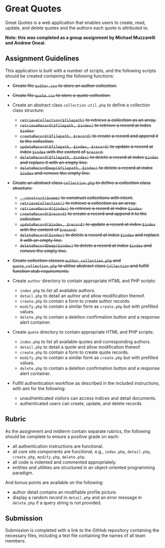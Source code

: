 # Great Quotes

Great Quotes is a web application that enables users to create, read, update, and delete quotes and the authors each 
quote is attributed to.

**Note: this was completed as a group assignment by Michael Muzzarelli and Andrew Oneal.**

## Assignment Guidelines

This application is built with a number of scripts, and the following scripts should be created containing the following
functions:

- ~~Create file `author.csv` to store an author collection.~~

- ~~Create file `quote.csv` to store a quote collection.~~

- Create an abstract class `collection-util.php` to define a collection class structure:
  - ~~`retrieveCollection($filepath)` to retrieve a collection as an array.~~
  - ~~`retrieveRecord($filepath, $index)` to retrieve a record at index `$index`.~~
  - ~~`createRecord($filepath, $record)` to create a record and append it to the collection.~~
  - ~~`updateRecord($filepath, $index, $record)` to update a record at index `$index` with the content of `$record`.~~
  - ~~`deleteRecord($filepath, $index)` to delete a record at index `$index` and replace it with an empty line.~~
  - ~~`deleteRecordDeep($filepath, $index)` to delete a record at index `$index` and remove the empty line.~~

- ~~Create an abstract class `collection.php` to define a collection class structure:~~
  - ~~`__construct($name)` to construct collections with intent.~~
  - ~~`retrieveCollection()` to retrieve a collection as an array.~~
  - ~~`retrieveRecord($index)` to retrieve a record at index `$index`.~~
  - ~~`createRecord($record)` to create a record and append it to the collection.~~
  - ~~`updateRecord($index, $record)` to update a record at index `$index` with the content of `$record`.~~
  - ~~`deleteRecord($index)` to delete a record at index `$index` and replace it with an empty line.~~
  - ~~`deleteRecordDeep($index)` to delete a record at index `$index` and remove the empty line.~~

- ~~Create collection classes `author_collection.php` and `quote_collection.php` to utilise abstract class `Collection` 
  and fulfill function stub requirements.~~

- Create `author` directory to contain appropriate HTML and PHP scripts:
  - `index.php` to list all available authors.
  - `detail.php` to detail an author and allow modification thereof.
  - `create.php` to contain a form to create author records.
  - `modify.php` to contain a similar form as `create.php` but with prefilled values.
  - `delete.php` to contain a deletion confirmation button and a response alert container.

- Create `quote` directory to contain appropriate HTML and PHP scripts:
  - `index.php` to list all available quotes and corresponding authors.
  - `detail.php` to detail a quote and allow modification thereof.
  - `create.php` to contain a form to create quote records.
  - `modify.php` to contain a similar form as `create.php` but with prefilled values.
  - `delete.php` to contain a deletion confirmation button and a response alert container.

- Fulfill authentication workflow as described in the included instructions, with aim for the following:
  - unauthenticated visitors can access indices and detail documents.
  - authenticated users can create, update, and delete records.

## Rubric

As the assignment and midterm contain separate rubrics, the following should be complete to ensure a positive grade
on each:

- all authentication instructions are functional.
- all core site components are functional, e.g., `index.php`, `detail.php`, `create.php`, `modify.php`, `delete.php`.
- all code is indented and commented appropriately.
- entities and utilities are structured in an object-oriented programming paradigm.

And bonus points are available on the following:

- author detail contains an modifiable profile picture.
- display a random record in `detail.php` and an error message in `delete.php` if a query string is not provided.

## Submission

Submission is completed with a link to the GitHub repository containing the necessary files, including a text file 
containing the names of all team members.